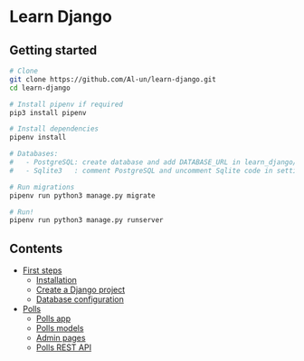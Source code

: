 # Learn Django

## Getting started

```sh
# Clone
git clone https://github.com/Al-un/learn-django.git
cd learn-django

# Install pipenv if required
pip3 install pipenv

# Install dependencies
pipenv install

# Databases:
#   - PostgreSQL: create database and add DATABASE_URL in learn_django/.env
#   - Sqlite3   : comment PostgreSQL and uncomment Sqlite code in settings.py

# Run migrations
pipenv run python3 manage.py migrate

# Run!
pipenv run python3 manage.py runserver
```

## Contents

- [First steps](00.init.md)
  - [Installation](00.init.md#installation)
  - [Create a Django project](00.init.md#django)
  - [Database configuration](00.init.md#postgresql)
- [Polls](01.polls.md)
  - [Polls app](01.polls.md#poll-app)
  - [Polls models](01.polls.md#models)
  - [Admin pages](01.polls.md#admin-pages)
  - [Polls REST API](01.polls.md#rest-api)
